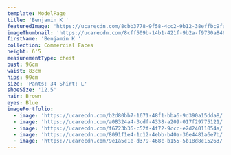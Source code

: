 ```yaml
---
template: ModelPage
title: 'Benjamin K '
featuredImage: 'https://ucarecdn.com/8cbb3778-9f58-4cc2-9b12-38effbc9fa21/'
imageThumbnail: 'https://ucarecdn.com/8cff509b-14b1-421f-9b2a-f9730a846ecb/'
firstName: 'Benjamin K '
collection: Commercial Faces
height: 6'5
measurementType: chest
bust: 96cm
waist: 83cm
hips: 99cm
size: 'Pants: 34 Shirt: L'
shoeSize: '12.5'
hair: Brown
eyes: Blue
imagePortfolio:
  - image: 'https://ucarecdn.com/b2d80bb7-1671-48f1-bba6-9d390a15dda8/'
  - image: 'https://ucarecdn.com/a08324a4-3cdf-4338-a209-017f29775121/'
  - image: 'https://ucarecdn.com/f6723b36-c52f-4f72-9ccc-e2d24011054a/'
  - image: 'https://ucarecdn.com/8091f1e4-1d12-4ebb-b40a-36e4481a6e7b/'
  - image: 'https://ucarecdn.com/9e1a5c1e-d379-468c-b155-5b18d8c15263/'
---
```


